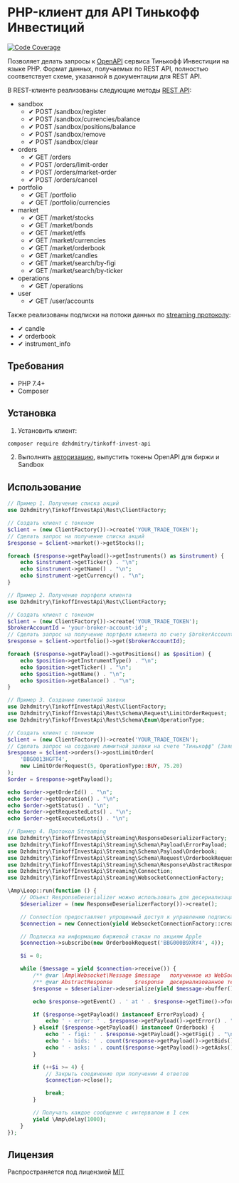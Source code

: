 # PHP-клиент для API Тинькофф Инвестиций

[![Code Coverage](https://codecov.io/gh/dzhdmitry/tinkoff-invest-api/branch/master/graph/badge.svg)](https://codecov.io/gh/dzhdmitry/tinkoff-invest-api)

Позволяет делать запросы к [OpenAPI](https://tinkoffcreditsystems.github.io/invest-openapi/) сервиса Тинькофф Инвестиции на языке PHP.
Формат данных, получаемых по REST API, полностью соответствует схеме, указанной в документации для REST API.

В REST-клиенте реализованы следующие методы [REST API](https://tinkoffcreditsystems.github.io/invest-openapi/swagger-ui/):

* sandbox
  * &#10004; POST /sandbox/register
  * &#10004; POST /sandbox/currencies/balance
  * &#10004; POST /sandbox/positions/balance
  * &#10004; POST /sandbox/remove
  * &#10004; POST /sandbox/clear
* orders
  * &#10004; GET /orders
  * &#10004; POST /orders/limit-order
  * &#10004; POST /orders/market-order
  * &#10004; POST /orders/cancel
* portfolio
  * &#10004; GET /portfolio
  * &#10004; GET /portfolio/currencies
* market
  * &#10004; GET /market/stocks
  * &#10004; GET /market/bonds
  * &#10004; GET /market/etfs
  * &#10004; GET /market/currencies
  * &#10004; GET /market/orderbook
  * &#10004; GET /market/candles
  * &#10004; GET /market/search/by-figi
  * &#10004; GET /market/search/by-ticker
* operations
  * &#10004; GET /operations
* user
  * &#10004; GET /user/accounts

Также реализованы подписки на потоки данных по [streaming протоколу](https://tinkoffcreditsystems.github.io/invest-openapi/marketdata/):

* &#10004; candle
* &#10004; orderbook
* &#10004; instrument_info

## Требования

- PHP 7.4+
- Composer

## Установка

1. Установить клиент:
```bash
composer require dzhdmitry/tinkoff-invest-api
```

2. Выполнить [авторизацию](https://tinkoffcreditsystems.github.io/invest-openapi/auth/), выпустить токены OpenAPI для биржи и Sandbox

## Использование

```php
// Пример 1. Получение списка акций
use Dzhdmitry\TinkoffInvestApi\Rest\ClientFactory;

// Создать клиент с токеном
$client = (new ClientFactory())->create('YOUR_TRADE_TOKEN');
// Сделать запрос на получение списка акций
$response = $client->market()->getStocks();

foreach ($response->getPayload()->getInstruments() as $instrument) {
    echo $instrument->getTicker() . "\n";
    echo $instrument->getName() . "\n";
    echo $instrument->getCurrency() . "\n";
}
```

```php
// Пример 2. Получение портфеля клиента
use Dzhdmitry\TinkoffInvestApi\Rest\ClientFactory;

// Создать клиент с токеном
$client = (new ClientFactory())->create('YOUR_TRADE_TOKEN');
$brokerAccountId = 'your-broker-account-id';
// Сделать запрос на получение портфеля клиента по счету $brokerAccountId
$response = $client->portfolio()->get($brokerAccountId);

foreach ($response->getPayload()->getPositions() as $position) {
    echo $position->getInstrumentType() . "\n";
    echo $position->getTicker() . "\n";
    echo $position->getName() . "\n";
    echo $position->getBalance() . "\n";
}
```

```php
// Пример 3. Создание лимитной заявки
use Dzhdmitry\TinkoffInvestApi\Rest\ClientFactory;
use Dzhdmitry\TinkoffInvestApi\Rest\Schema\Request\LimitOrderRequest;
use Dzhdmitry\TinkoffInvestApi\Rest\Schema\Enum\OperationType;

// Создать клиент с токеном
$client = (new ClientFactory())->create('YOUR_TRADE_TOKEN');
// Сделать запрос на создание лимитной заявки на счете "Тинькофф" (Заявка на покупку 5 лотов USD по цене 75.20)
$response = $client->orders()->postLimitOrder(
    'BBG0013HGFT4', 
    new LimitOrderRequest(5, OperationType::BUY, 75.20)
);
$order = $response->getPayload();

echo $order->getOrderId() . "\n";
echo $order->getOperation() . "\n";
echo $order->getStatus() . "\n";
echo $order->getRequestedLots() . "\n";
echo $order->getExecutedLots() . "\n";
```

```php
// Пример 4. Протокол Streaming
use Dzhdmitry\TinkoffInvestApi\Streaming\ResponseDeserializerFactory;
use Dzhdmitry\TinkoffInvestApi\Streaming\Schema\Payload\ErrorPayload;
use Dzhdmitry\TinkoffInvestApi\Streaming\Schema\Payload\Orderbook;
use Dzhdmitry\TinkoffInvestApi\Streaming\Schema\Request\OrderbookRequest;
use Dzhdmitry\TinkoffInvestApi\Streaming\Schema\Response\AbstractResponse;
use Dzhdmitry\TinkoffInvestApi\Streaming\Connection;
use Dzhdmitry\TinkoffInvestApi\Streaming\WebsocketConnectionFactory;

\Amp\Loop::run(function () {
    // Объект ResponseDeserializer можно использовать для десериализации ответов сервера
    $deserializer = (new ResponseDeserializerFactory())->create();

    // Connection предоставляет упрощенный доступ к управлению подписками на потоки данных
    $connection = new Connection(yield WebsocketConnectionFactory::create('YOUR_TRADE_TOKEN'));

    // Подписка на информацию биржевой стакан по акциям Apple
    $connection->subscribe(new OrderbookRequest('BBG000B9XRY4', 4));

    $i = 0;

    while ($message = yield $connection->receive()) {
        /** @var \Amp\Websocket\Message $message   полученное из WebSocket сообщение */
        /** @var AbstractResponse       $response  десериализованное тело сообщения */
        $response = $deserializer->deserialize(yield $message->buffer());

        echo $response->getEvent() . ' at ' . $response->getTime()->format(DATE_RFC3339) . "\n";

        if ($response->getPayload() instanceof ErrorPayload) {
            echo ' - error: ' . $response->getPayload()->getError() . "\n";
        } elseif ($response->getPayload() instanceof Orderbook) {
            echo ' - figi: ' . $response->getPayload()->getFigi() . "\n";
            echo ' - bids: ' . count($response->getPayload()->getBids()) . "\n";
            echo ' - asks: ' . count($response->getPayload()->getAsks()) . "\n";
        }

        if (++$i >= 4) {
            // Закрыть соединение при получении 4 ответов
            $connection->close();

            break;
        }

        // Получать каждое сообщение с интервалом в 1 сек
        yield \Amp\delay(1000);
    }
});
```

## Лицензия

Распространяется под лицензией [MIT](https://raw.githubusercontent.com/dzhdmitry/tinkoff-invest-api/master/LICENSE)
